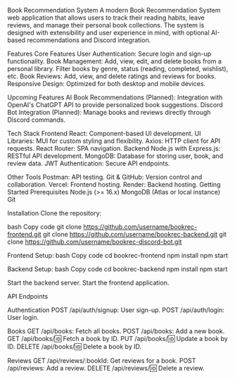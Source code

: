 Book Recommendation System
A modern Book Recommendation System web application that allows users to track their reading habits, leave reviews, and manage their personal book collections. The system is designed with extensibility and user experience in mind, with optional AI-based recommendations and Discord integration.

Features
Core Features
User Authentication: Secure login and sign-up functionality.
Book Management:
Add, view, edit, and delete books from a personal library.
Filter books by genre, status (reading, completed, wishlist), etc.
Book Reviews:
Add, view, and delete ratings and reviews for books.
Responsive Design: Optimized for both desktop and mobile devices.

Upcoming Features
AI Book Recommendations (Planned):
Integration with OpenAI's ChatGPT API to provide personalized book suggestions.
Discord Bot Integration (Planned):
Manage books and reviews directly through Discord commands.

Tech Stack
Frontend
React: Component-based UI development.
UI Libraries:
MUI for custom styling and flexibility.
Axios: HTTP client for API requests.
React Router: SPA navigation.
Backend
Node.js with Express.js: RESTful API development.
MongoDB: Database for storing user, book, and review data.
JWT Authentication: Secure API endpoints.

Other Tools
Postman: API testing.
Git & GitHub: Version control and collaboration.
Vercel: Frontend hosting.
Render: Backend hosting.
Getting Started
Prerequisites
Node.js (>= 16.x)
MongoDB (Atlas or local instance)
Git

Installation
Clone the repository:

bash
Copy code
git clone https://github.com/username/bookrec-frontend.git
git clone https://github.com/username/bookrec-backend.git
git clone https://github.com/username/bookrec-discord-bot.git

Frontend Setup:
bash
Copy code
cd bookrec-frontend
npm install
npm start

Backend Setup:
bash
Copy code
cd bookrec-backend
npm install
npm start

Start the backend server.
Start the frontend application.

API Endpoints

Authentication
POST /api/auth/signup: User sign-up.
POST /api/auth/login: User login.

Books
GET /api/books: Fetch all books.
POST /api/books: Add a new book.
GET /api/books/:id: Fetch a book by ID.
PUT /api/books/:id: Update a book by ID.
DELETE /api/books/:id: Delete a book by ID.

Reviews
GET /api/reviews/:bookId: Get reviews for a book.
POST /api/reviews: Add a review.
DELETE /api/reviews/:id: Delete a review.
